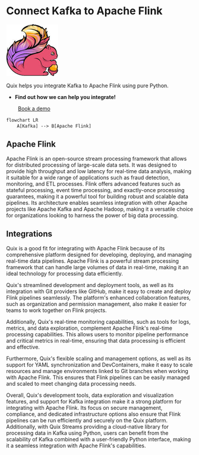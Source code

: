 # Connect Kafka to Apache Flink

![](./images/logo_1.jpg)

Quix helps you integrate Kafka to Apache Flink using pure Python.

<div class="grid cards blog-grid-card" markdown>

- __Find out how we can help you integrate!__

    <a class="md-button md-button--primary" href="https://share.hsforms.com/1iW0TmZzKQMChk0lxd_tGiw4yjw2?__hstc=175542013.2303933fbd746c0ac86d9ccbe9bc9100.1728383268831.1729603416735.1729620918855.31&__hssc=175542013.1.1729620918855&__hsfp=2132701734" target="_blank" style="margin:.5rem;">Book a demo</a>

</div>

```mermaid
flowchart LR
    A[Kafka] --> B[Apache Flink]
```

## Apache Flink

Apache Flink is an open-source stream processing framework that allows for distributed processing of large-scale data sets. It was designed to provide high throughput and low latency for real-time data analysis, making it suitable for a wide range of applications such as fraud detection, monitoring, and ETL processes. Flink offers advanced features such as stateful processing, event time processing, and exactly-once processing guarantees, making it a powerful tool for building robust and scalable data pipelines. Its architecture enables seamless integration with other Apache projects like Apache Kafka and Apache Hadoop, making it a versatile choice for organizations looking to harness the power of big data processing.

## Integrations

Quix is a good fit for integrating with Apache Flink because of its comprehensive platform designed for developing, deploying, and managing real-time data pipelines. Apache Flink is a powerful stream processing framework that can handle large volumes of data in real-time, making it an ideal technology for processing data efficiently.

Quix's streamlined development and deployment tools, as well as its integration with Git providers like GitHub, make it easy to create and deploy Flink pipelines seamlessly. The platform's enhanced collaboration features, such as organization and permission management, also make it easier for teams to work together on Flink projects.

Additionally, Quix's real-time monitoring capabilities, such as tools for logs, metrics, and data exploration, complement Apache Flink's real-time processing capabilities. This allows users to monitor pipeline performance and critical metrics in real-time, ensuring that data processing is efficient and effective.

Furthermore, Quix's flexible scaling and management options, as well as its support for YAML synchronization and DevContainers, make it easy to scale resources and manage environments linked to Git branches when working with Apache Flink. This ensures that Flink pipelines can be easily managed and scaled to meet changing data processing needs.

Overall, Quix's development tools, data exploration and visualization features, and support for Kafka integration make it a strong platform for integrating with Apache Flink. Its focus on secure management, compliance, and dedicated infrastructure options also ensure that Flink pipelines can be run efficiently and securely on the Quix platform. Additionally, with Quix Streams providing a cloud-native library for processing data in Kafka using Python, users can benefit from the scalability of Kafka combined with a user-friendly Python interface, making it a seamless integration with Apache Flink's capabilities.

